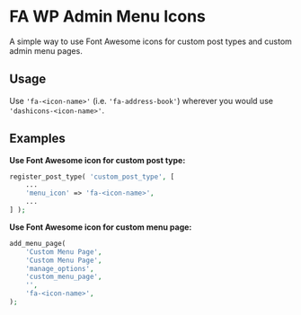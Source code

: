 # FA WP Admin Menu Icons

A simple way to use Font Awesome icons for custom post types and custom admin menu pages.

## Usage

Use `'fa-<icon-name>'` (i.e. `'fa-address-book'`) wherever you would use `'dashicons-<icon-name>'`.

## Examples

**Use Font Awesome icon for custom post type:**

```php
register_post_type( 'custom_post_type', [
	...
	'menu_icon' => 'fa-<icon-name>',
	...
] );
```

**Use Font Awesome icon for custom menu page:**

```php
add_menu_page(
	'Custom Menu Page',
	'Custom Menu Page',
	'manage_options',
	'custom_menu_page',
	'',
	'fa-<icon-name>',
);
```

